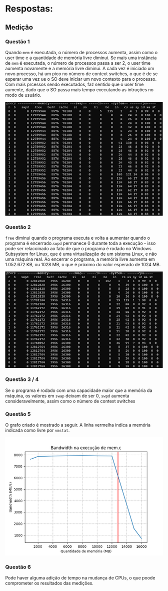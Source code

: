 # Respostas:

## Medição  

### Questão 1
Quando `mem` é executada, o número de processos aumenta, assim como o user time e a quantidade de memória livre diminui. Se mais uma instância de `mem` é executada, o número de processos passa a ser 2, o user time aumenta novamente e a memória livre diminui. A cada vez é iniciado um novo processo, há um pico no número de context switches, o que é de se esperar uma vez ue o SO deve iniciar um novo contexto para o processo. Com mais prcessos sendo executados, faz sentido que o user time aumente, dado que o SO passa mais tempo executando as intruções no modo de usuário.

![Imagem](Ex1.png)

### Questão 2 
`free` diminui quando o programa executa e volta a aumentar quando o programa é encerrado.`swpd` permanece 0 durante toda a execução - isso pode ser relacoinado ao fato de que o programa é rodado no Windows Subsystem for Linux, que é uma virtualização de um sistema Linux, e não uma máquina real. Ao encerrar o programa, a memória livre aumenta em 1.052.672 KB, ou 1028 MB, o que é próximo do valor esperado de 1024 MB.

![Imagem](Ex2.png)

### Questão 3 / 4
Se o programa é rodado com uma capacidade maior que a memória da máquina, os valores em `swap` deixam de ser 0, `swpd` aumenta consideravelmente, assim como o número de context switches

### Questão 5
O grafo criado é mostrado a seguir. A linha vermelha indica a memória indicada como livre por `vmstat`.

![Grafico](graph.png)

### Questão 6
Pode haver alguma adição de tempo na mudança de CPUs, o que poode comprometer os resultados das medições. 

